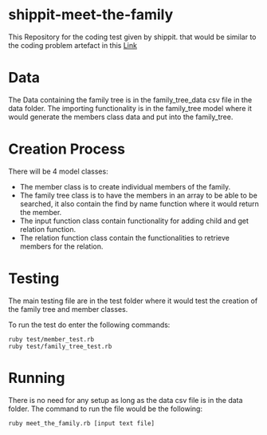 # shippit-meet-the-family
This Repository for the coding test given by shippit. that would be similar to the coding problem artefact in this [Link](https://github.com/geektrust/coding-problem-artefacts)

# Data
The Data containing the family tree is in the family_tree_data csv file in the data folder.
The importing functionality is in the family_tree model where it would generate the members class data and put into the family_tree.

# Creation Process
There will be 4 model classes:
- The member class is to create individual members of the family.
- The family tree class is to have the members in an array to be able to be searched, it also contain the find by name function where it would return the member.
- The input function class contain functionality for adding child and get relation function.
- The relation function class contain the functionalities to retrieve members for the relation.

# Testing
The main testing file are in the test folder where it would test the creation of the family tree and member classes.

To run the test do enter the following commands:
```
ruby test/member_test.rb
ruby test/family_tree_test.rb
```

# Running
There is no need for any setup as long as the data csv file is in the data folder.
The command to run the file would be the following:
```
ruby meet_the_family.rb [input text file]
```